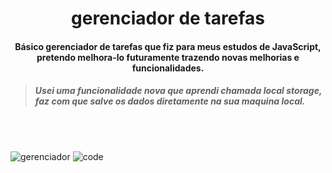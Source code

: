  <h1 align="center"> gerenciador de tarefas </h1> 

<h4 align="center"> Básico gerenciador de tarefas que fiz para meus estudos de JavaScript, pretendo melhora-lo futuramente trazendo novas melhorias e funcionalidades. </h4>

> ##### Usei uma funcionalidade nova que aprendi chamada local storage, faz com que salve os dados diretamente na sua maquina local.



<br>
<br>

![gerenciador](img/gif.gif)
![code](img/coding.png)



